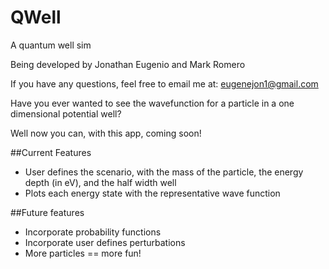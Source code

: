# QWell
A quantum well sim

Being developed by Jonathan Eugenio and Mark Romero

If you have any questions, feel free to email me at: eugenejon1@gmail.com


Have you ever wanted to see the wavefunction for a particle in a one dimensional potential well?

Well now you can, with this app, coming soon!

##Current Features
* User defines the scenario, with the mass of the particle, the energy depth (in eV), and the half width well
* Plots each energy state with the representative wave function

##Future features
* Incorporate probability functions
* Incorporate user defines perturbations
* More particles == more fun!

